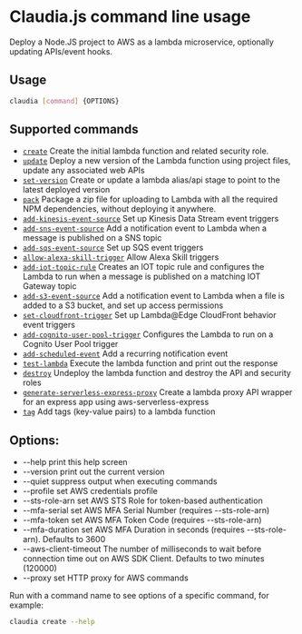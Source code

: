# Claudia.js command line usage

Deploy a Node.JS project to AWS as a lambda microservice, optionally updating APIs/event hooks.

## Usage
```bash
claudia [command] {OPTIONS}
```

## Supported commands

* [`create`](create.md) Create the initial lambda function and related security role.
* [`update`](update.md) Deploy a new version of the Lambda function using project files, update any associated web APIs
* [`set-version`](set-version.md) Create or update a lambda alias/api stage to point to the latest deployed version
* [`pack`](pack.md) Package a zip file for uploading to Lambda with all the required NPM dependencies, without deploying it anywhere.
* [`add-kinesis-event-source`](add-kinesis-event-source.md) Set up Kinesis Data Stream event triggers
* [`add-sns-event-source`](add-sns-event-source.md) Add a notification event to Lambda when a message is published on a SNS topic
* [`add-sqs-event-source`](add-sqs-event-source.md) Set up SQS event triggers
* [`allow-alexa-skill-trigger`](allow-alexa-skill-trigger.md) Allow Alexa Skill triggers
* [`add-iot-topic-rule`](add-iot-topic-rule.md) Creates an IOT topic rule and configures the Lambda to run when a message is published on a matching IOT Gateway topic
* [`add-s3-event-source`](add-s3-event-source.md) Add a notification event to Lambda when a file is added to a S3 bucket, and set up access permissions
* [`set-cloudfront-trigger`](set-cloudfront-trigger.md) Set up Lambda@Edge CloudFront behavior event triggers
* [`add-cognito-user-pool-trigger`](add-cognito-user-pool-trigger.md) Configures the Lambda to run on a Cognito User Pool trigger
* [`add-scheduled-event`](add-scheduled-event.md) Add a recurring notification event
* [`test-lambda`](test-lambda.md) Execute the lambda function and print out the response
* [`destroy`](destroy.md) Undeploy the lambda function and destroy the API and security roles
* [`generate-serverless-express-proxy`](generate-serverless-express-proxy.md) Create a lambda proxy API wrapper for an express app using aws-serverless-express
* [`tag`](tag.md) Add tags (key-value pairs) to a lambda function

## Options:

 * --help               print this help screen
 * --version            print out the current version
 * --quiet              suppress output when executing commands
 * --profile            set AWS credentials profile
 * --sts-role-arn       set AWS STS Role for token-based authentication
 * --mfa-serial         set AWS MFA Serial Number (requires --sts-role-arn)
 * --mfa-token          set AWS MFA Token Code (requires --sts-role-arn)
 * --mfa-duration       set AWS MFA Duration in seconds (requires --sts-role-arn). Defaults to 3600
 * --aws-client-timeout The number of milliseconds to wait before connection time out on AWS SDK Client. Defaults to two minutes (120000)
 * --proxy              set HTTP proxy for AWS commands

Run with a command name to see options of a specific command, for example:
```bash
claudia create --help
```
